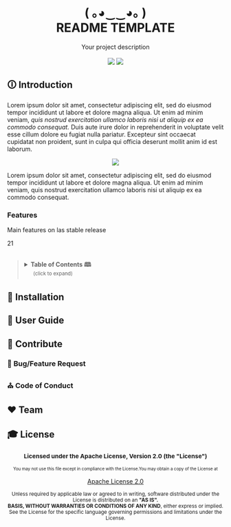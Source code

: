 <!-- PROJECT DESCRIPTION -->
<h1 align="center">( ｡◕‿‿◕｡ )<br/>README TEMPLATE</h1>
<p align="center">Your project description<br/><br/>
<!-- BADGET BUTTONS --> 
<img src="https://img.shields.io/badge/Status-Development-lightgray.svg?style=flat" />
<img src="https://img.shields.io/badge/License-Apache_2.0-orange.svg?style=flat" />
</div>


<!-- INTRODUCTION -->
## 🛈 **Introduction**
<p>Lorem ipsum dolor sit amet, consectetur adipiscing elit, sed do eiusmod tempor incididunt ut labore et dolore magna aliqua.
Ut enim ad minim veniam, <em>quis nostrud exercitation ullamco laboris nisi ut aliquip ex ea commodo consequat.
</em> Duis aute irure dolor in reprehenderit in voluptate velit esse cillum dolore eu fugiat nulla pariatur.
Excepteur sint occaecat cupidatat non proident, sunt in culpa qui officia deserunt mollit anim id est laborum.</p>

<p align="center">
<img src="http://via.placeholder.com/500x300"/>
</p>

<p>Lorem ipsum dolor sit amet, consectetur adipiscing elit, sed do eiusmod tempor incididunt ut labore et dolore magna aliqua.
Ut enim ad minim veniam, quis nostrud exercitation ullamco laboris nisi ut aliquip ex ea commodo consequat.</p>

### **Features**
<p>Main features on las stable release</p>

<div width="100%" display="block">

<div style="display:inline-block;float:rigth;">1</div>
<div style="display:inline-block;float:left;">2</div>


</div>

<br/>
<!-- TABLE OF CONTENTS -->

> <details>
>  <summary><b>Table of Contents 🕮</b><br/><sup>&ensp;&ensp;&ensp; (click to expand)</sup></summary>
> 	
> * [Introduction](#-introduction)
>   - [Features](#-features)
>   - [Table of Contents](#-table-of-contents)
> * [Installation](#-installation)
> * [User Guide](#-user-guide)
> * [Contribute](#-contribute)
>   - [Bug/Feature Request](#-bug/feature-request)
> * [Team](#️-team)
> * [License](#-license)
> </details>



<!-- INSTALLATION  -->
## 💾 **Installation**

<!-- USERGUIDE -->
## 👷 **User Guide**

<!-- CONTRIBUTE -->
## 💎 **Contribute**

### 🐞 **Bug/Feature Request**

### ⛪ **Code of Conduct**

<!-- TEAM -->
## ❤️ **Team**

<!-- LICENSE -->
## 🎓 **License**
### <p align="center"><sub> **Licensed under the Apache License, Version 2.0 (the "License")** </sub></p>
<p align="center"><sub><sub>
You may not use this file except in compliance with the License.You may obtain a copy of the License at
</sub></sub></p>

<p align="center"><a href="http://www.apache.org/licenses/LICENSE-2.0">Apache License 2.0</a></p>

<p align="center"><sub>
Unless required by applicable law or agreed to in writing, software distributed under the License is distributed on an <strong>"AS IS".</strong>
<br/>
<strong>BASIS, WITHOUT WARRANTIES OR CONDITIONS OF ANY KIND</strong>, either express or implied.
<br/>
See the License for the specific language governing permissions and limitations under the License.
</sub></p>
